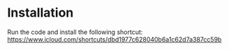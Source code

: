 # Installation

Run the code and install the following shortcut:<br>
https://www.icloud.com/shortcuts/dbd1977c628040b6a1c62d7a387cc59b
